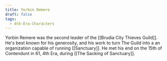 ```yaml
---
title: Yorbin Remere
draft: false
tags:
  - 4th-Era-Characters
---
```

Yorbin Remere was the second leader of the [[Brudia City Thieves Guild]]. He's best known for his generosity, and his work to turn The Guild into a an organization capable of running [[Sanctuary]]. He met his end on the 15th of Contendunt in 61, 4th Era, during [[The Sacking of Sanctuary]].